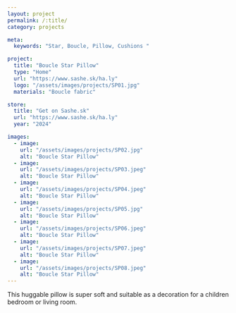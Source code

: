 ```yaml
---
layout: project
permalink: /:title/
category: projects

meta:
  keywords: "Star, Boucle, Pillow, Cushions "

project:
  title: "Boucle Star Pillow"
  type: "Home"
  url: "https://www.sashe.sk/ha.ly"
  logo: "/assets/images/projects/SP01.jpg"
  materials: "Boucle fabric"

store:
  title: "Get on Sashe.sk"
  url: "https://www.sashe.sk/ha.ly"
  year: "2024"

images:
  - image:
    url: "/assets/images/projects/SP02.jpg"
    alt: "Boucle Star Pillow"
  - image:
    url: "/assets/images/projects/SP03.jpeg"
    alt: "Boucle Star Pillow"
  - image:
    url: "/assets/images/projects/SP04.jpeg"
    alt: "Boucle Star Pillow"
  - image:
    url: "/assets/images/projects/SP05.jpg"
    alt: "Boucle Star Pillow"
  - image:
    url: "/assets/images/projects/SP06.jpeg"
    alt: "Boucle Star Pillow"
  - image:
    url: "/assets/images/projects/SP07.jpeg"
    alt: "Boucle Star Pillow"
  - image:
    url: "/assets/images/projects/SP08.jpeg"
    alt: "Boucle Star Pillow"
---
```

<p>
  This huggable pillow is super soft and suitable as a decoration for a children bedroom or living room.
</p>
